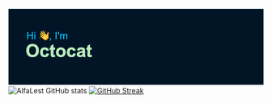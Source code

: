 [![MasterHead](header.png)](github.com/alfalest)
![AlfaLest GitHub stats](https://github-readme-stats.vercel.app/api?username=alfalest&show_icons=true&theme=tokyonight)
[![GitHub Streak](https://github-readme-streak-stats.herokuapp.com?user=alfalest&theme=tokyonight&hide_border=true)](https://git.io/streak-stats)
